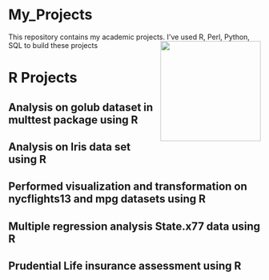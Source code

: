 # My_Projects
This repository contains my academic projects. I've used R, Perl, Python, SQL to build these projects 
<img src="https://user-images.githubusercontent.com/33647156/32763206-53ebad44-c8cc-11e7-8721-6ebdb576ee26.png" width="200" height="200" align="right" />

# R Projects

## Analysis on golub dataset in multtest package using R 

## Analysis on Iris data set using R
## Performed visualization and transformation on nycflights13 and mpg datasets using R                    
## Multiple regression analysis State.x77 data using R  
## Prudential Life insurance assessment using R
